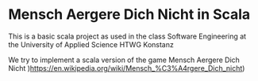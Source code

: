 # Mensch Aergere Dich Nicht in Scala

This is a basic scala project as used in the class Software Engineering at the University of Applied Science HTWG Konstanz

We try to implement a scala version of the game Mensch Aergere Dich Nicht )https://en.wikipedia.org/wiki/Mensch_%C3%A4rgere_Dich_nicht)
